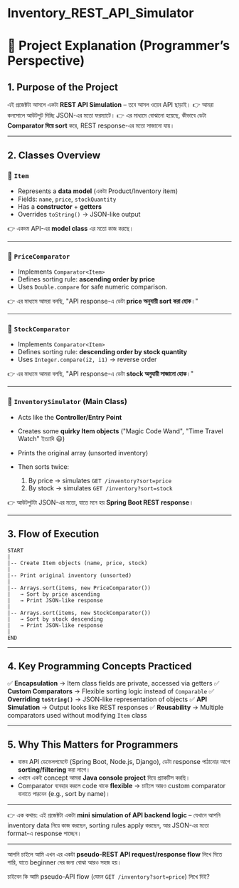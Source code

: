 
# Inventory_REST_API_Simulator

# 🔎 Project Explanation (Programmer’s Perspective)

## 1. Purpose of the Project

এই প্রজেক্টটা আসলে একটা **REST API Simulation** – তবে আসল ওয়েব API ছাড়াই।
👉 আমরা কনসোলে আউটপুট দিচ্ছি JSON-এর মতো ফরম্যাটে।
👉 এর মাধ্যমে বোঝানো হয়েছে, কীভাবে ডেটা **Comparator দিয়ে sort** করে, REST response-এর মতো সাজানো যায়।

---

## 2. Classes Overview

### 🧩 `Item`

* Represents a **data model** (একটা Product/Inventory item)
* Fields: `name`, `price`, `stockQuantity`
* Has a **constructor** + **getters**
* Overrides `toString()` → JSON-like output

👉 একদম API-এর **model class** এর মতো কাজ করছে।

---

### 🧩 `PriceComparator`

* Implements `Comparator<Item>`
* Defines sorting rule: **ascending order by price**
* Uses `Double.compare` for safe numeric comparison.

👉 এর মাধ্যমে আমরা বলছি, "API response-এ ডেটা **price অনুযায়ী sort করা হোক**।"

---

### 🧩 `StockComparator`

* Implements `Comparator<Item>`
* Defines sorting rule: **descending order by stock quantity**
* Uses `Integer.compare(i2, i1)` → reverse order

👉 এর মাধ্যমে আমরা বলছি, "API response-এ ডেটা **stock অনুযায়ী সাজানো হোক**।"

---

### 🧩 `InventorySimulator` (Main Class)

* Acts like the **Controller/Entry Point**
* Creates some **quirky Item objects** ("Magic Code Wand", "Time Travel Watch" ইত্যাদি 😃)
* Prints the original array (unsorted inventory)
* Then sorts twice:

    1. By price → simulates `GET /inventory?sort=price`
    2. By stock → simulates `GET /inventory?sort=stock`

👉 আউটপুটটা JSON-এর মতো, যাতে মনে হয় **Spring Boot REST response**।

---

## 3. Flow of Execution

```
START
|
|-- Create Item objects (name, price, stock)
|
|-- Print original inventory (unsorted)
|
|-- Arrays.sort(items, new PriceComparator())
|   → Sort by price ascending
|   → Print JSON-like response
|
|-- Arrays.sort(items, new StockComparator())
|   → Sort by stock descending
|   → Print JSON-like response
|
END
```

---

## 4. Key Programming Concepts Practiced

✅ **Encapsulation** → Item class fields are private, accessed via getters
✅ **Custom Comparators** → Flexible sorting logic instead of `Comparable`
✅ **Overriding `toString()`** → JSON-like representation of objects
✅ **API Simulation** → Output looks like REST responses
✅ **Reusability** → Multiple comparators used without modifying `Item` class

---

## 5. Why This Matters for Programmers

* বাস্তব API ডেভেলপমেন্টে (Spring Boot, Node.js, Django), ডেটা response পাঠানোর আগে **sorting/filtering** করা লাগে।
* এখানে একই concept আমরা **Java console project** দিয়ে প্র্যাকটিস করছি।
* Comparator ব্যবহার করলে code থাকে **flexible** → চাইলে আরও custom comparator বানাতে পারবেন (e.g., sort by name)।

---

👉 এক কথায়:
এই প্রজেক্টটা একটা **mini simulation of API backend logic** – যেখানে আপনি inventory data নিয়ে কাজ করছেন, sorting rules apply করছেন, আর JSON-এর মতো format-এ response পাচ্ছেন।

---

আপনি চাইলে আমি এখন এর একটা **pseudo-REST API request/response flow** লিখে দিতে পারি, যাতে beginner দের জন্য বোঝা আরও সহজ হয়।

চাইবেন কি আমি pseudo-API flow (যেমন `GET /inventory?sort=price`) লিখে দিই?
